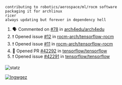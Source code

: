 ```
contributing to robotics/aerospace/ml/rocm software
packaging it for archlinux
ricer
always updating but forever in dependency hell
```

<!--START_SECTION:activity-->
1. 🗣 Commented on [#78](https://github.com//arch4edu/arch4edu/issues/78) in [arch4edu/arch4edu](https://github.com//arch4edu/arch4edu)
2. ❗️ Opened issue [#12](https://github.com//rocm-arch/tensorflow-rocm/issues/12) in [rocm-arch/tensorflow-rocm](https://github.com//rocm-arch/tensorflow-rocm)
3. ❗️ Opened issue [#11](https://github.com//rocm-arch/tensorflow-rocm/issues/11) in [rocm-arch/tensorflow-rocm](https://github.com//rocm-arch/tensorflow-rocm)
4. 💪 Opened PR [#42292](https://github.com//tensorflow/tensorflow/pull/42292) in [tensorflow/tensorflow](https://github.com//tensorflow/tensorflow)
5. ❗️ Opened issue [#42291](https://github.com//tensorflow/tensorflow/issues/42291) in [tensorflow/tensorflow](https://github.com//tensorflow/tensorflow)
<!--END_SECTION:activity-->


![statz](https://github-readme-stats.vercel.app/api?username=acxz&include_all_commits=true&show_icons=true)

[![lngwgez](https://github-readme-stats.vercel.app/api/top-langs/?username=acxz&layout=compact)](https://github.com/acxz/github-readme-stats)


<!--
**acxz/acxz** is a ✨ _special_ ✨ repository because its `README.md` (this file) appears on your GitHub profile.

Here are some ideas to get you started:

- 🔭 I’m currently working on ...
- 🌱 I’m currently learning ...
- 👯 I’m looking to collaborate on ...
- 🤔 I’m looking for help with ...
- 💬 Ask me about ...
- 📫 How to reach me: ...
- 😄 Pronouns: ...
- ⚡ Fun fact: ...
-->
